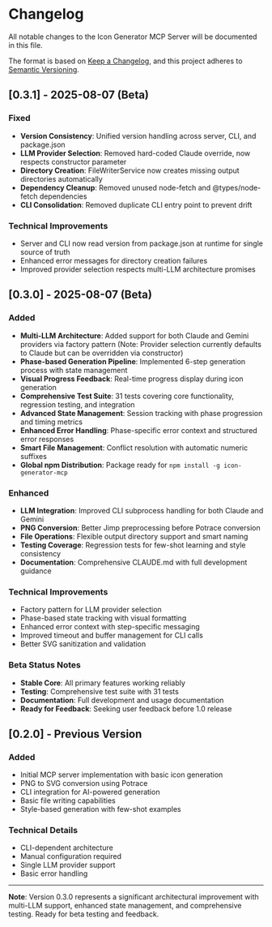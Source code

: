 # Changelog

All notable changes to the Icon Generator MCP Server will be documented in this file.

The format is based on [Keep a Changelog](https://keepachangelog.com/en/1.0.0/),
and this project adheres to [Semantic Versioning](https://semver.org/spec/v2.0.0.html).

## [0.3.1] - 2025-08-07 (Beta)

### Fixed
- **Version Consistency**: Unified version handling across server, CLI, and package.json
- **LLM Provider Selection**: Removed hard-coded Claude override, now respects constructor parameter
- **Directory Creation**: FileWriterService now creates missing output directories automatically
- **Dependency Cleanup**: Removed unused node-fetch and @types/node-fetch dependencies
- **CLI Consolidation**: Removed duplicate CLI entry point to prevent drift

### Technical Improvements
- Server and CLI now read version from package.json at runtime for single source of truth
- Enhanced error messages for directory creation failures
- Improved provider selection respects multi-LLM architecture promises

## [0.3.0] - 2025-08-07 (Beta)

### Added
- **Multi-LLM Architecture**: Added support for both Claude and Gemini providers via factory pattern (Note: Provider selection currently defaults to Claude but can be overridden via constructor)
- **Phase-based Generation Pipeline**: Implemented 6-step generation process with state management
- **Visual Progress Feedback**: Real-time progress display during icon generation
- **Comprehensive Test Suite**: 31 tests covering core functionality, regression testing, and integration
- **Advanced State Management**: Session tracking with phase progression and timing metrics
- **Enhanced Error Handling**: Phase-specific error context and structured error responses
- **Smart File Management**: Conflict resolution with automatic numeric suffixes
- **Global npm Distribution**: Package ready for `npm install -g icon-generator-mcp`

### Enhanced
- **LLM Integration**: Improved CLI subprocess handling for both Claude and Gemini
- **PNG Conversion**: Better Jimp preprocessing before Potrace conversion
- **File Operations**: Flexible output directory support and smart naming
- **Testing Coverage**: Regression tests for few-shot learning and style consistency
- **Documentation**: Comprehensive CLAUDE.md with full development guidance

### Technical Improvements
- Factory pattern for LLM provider selection
- Phase-based state tracking with visual formatting
- Enhanced error context with step-specific messaging
- Improved timeout and buffer management for CLI calls
- Better SVG sanitization and validation

### Beta Status Notes
- **Stable Core**: All primary features working reliably
- **Testing**: Comprehensive test suite with 31 tests
- **Documentation**: Full development and usage documentation
- **Ready for Feedback**: Seeking user feedback before 1.0 release

## [0.2.0] - Previous Version

### Added
- Initial MCP server implementation with basic icon generation
- PNG to SVG conversion using Potrace
- CLI integration for AI-powered generation
- Basic file writing capabilities
- Style-based generation with few-shot examples

### Technical Details
- CLI-dependent architecture
- Manual configuration required
- Single LLM provider support
- Basic error handling

---

**Note**: Version 0.3.0 represents a significant architectural improvement with multi-LLM support, enhanced state management, and comprehensive testing. Ready for beta testing and feedback.